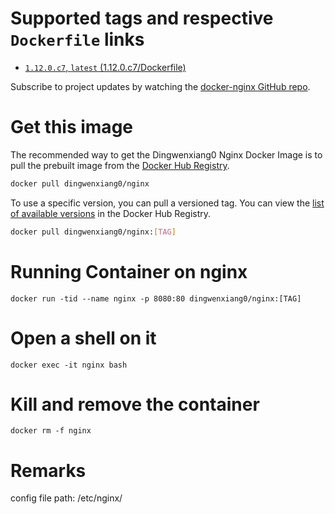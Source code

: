 # Supported tags and respective `Dockerfile` links

 - [`1.12.0.c7`, `latest` (1.12.0.c7/Dockerfile)](https://github.com/dingwenxiang0/docker-nginx/blob/1.12.0.c7/1.12.0/centos/7/Dockerfile)
  
Subscribe to project updates by watching the [docker-nginx GitHub repo](https://github.com/docker-zone/docker-nginx/).
 
# Get this image

The recommended way to get the Dingwenxiang0 Nginx Docker Image is to pull the prebuilt image from the [Docker Hub Registry](https://hub.docker.com/r/dingwenxiang0/nginx/).

```bash
docker pull dingwenxiang0/nginx
```

To use a specific version, you can pull a versioned tag. You can view the [list of available versions](https://hub.docker.com/r/dingwenxiang0/nginx/tags/) in the Docker Hub Registry.

```bash
docker pull dingwenxiang0/nginx:[TAG]
```

# Running Container on nginx

`docker run -tid --name nginx -p 8080:80 dingwenxiang0/nginx:[TAG]`

# Open a shell on it

`docker exec -it nginx bash`

# Kill and remove the container

`docker rm -f nginx`

# Remarks

config file path: /etc/nginx/
